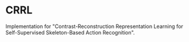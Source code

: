 # CRRL
Implementation for "Contrast-Reconstruction Representation Learning for Self-Supervised Skeleton-Based Action Recognition".

